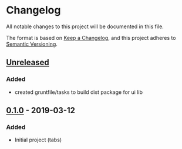 # Changelog
All notable changes to this project will be documented in this file.

The format is based on [Keep a Changelog](https://keepachangelog.com/en/1.0.0/),
and this project adheres to [Semantic Versioning](https://semver.org/spec/v2.0.0.html).

## [Unreleased]
### Added
- created gruntfile/tasks to build dist package for ui lib

## [0.1.0] - 2019-03-12
### Added
- Initial project (tabs)

[Unreleased]: https://gitlab.brandlabs.net/brandlabs/ui/compare/v0.1.0...HEAD
[0.1.0]: https://gitlab.brandlabs.net/brandlabs/ui/compare/v0.0.0...v0.1.0